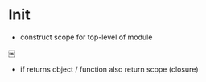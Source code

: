 # Init

- construct scope for top-level of module




￼

- if returns object / function also return scope (closure)